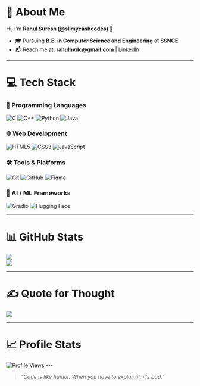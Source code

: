 # 💫 About Me  
Hi, I’m **Rahul Suresh (@slimycashcodes)** 👋  
- 🎓 Pursuing **B.E. in Computer Science and Engineering** at **SSNCE**  
- 📬 Reach me at: **[rahulhvdc@gmail.com](mailto:rahulhvdc@gmail.com)** | [LinkedIn](https://www.linkedin.com/in/rahulsuresh210)  

---

# 💻 Tech Stack  

### 🚀 Programming Languages  
![C](https://img.shields.io/badge/C-%2300599C.svg?style=for-the-badge&logo=c&logoColor=white)  ![C++](https://img.shields.io/badge/C++-%2300599C.svg?style=for-the-badge&logo=c%2B%2B&logoColor=white)  ![Python](https://img.shields.io/badge/Python-3670A0?style=for-the-badge&logo=python&logoColor=ffdd54)  ![Java](https://img.shields.io/badge/Java-%23ED8B00.svg?style=for-the-badge&logo=java&logoColor=white)  

### 🌐 Web Development  
![HTML5](https://img.shields.io/badge/HTML5-%23E34F26.svg?style=for-the-badge&logo=html5&logoColor=white)  ![CSS3](https://img.shields.io/badge/CSS3-%231572B6.svg?style=for-the-badge&logo=css3&logoColor=white)  ![JavaScript](https://img.shields.io/badge/JavaScript-%23323330.svg?style=for-the-badge&logo=javascript&logoColor=%23F7DF1E)  

### 🛠️ Tools & Platforms  
![Git](https://img.shields.io/badge/Git-%23F05033.svg?style=for-the-badge&logo=git&logoColor=white)  ![GitHub](https://img.shields.io/badge/GitHub-%23121011.svg?style=for-the-badge&logo=github&logoColor=white)  ![Figma](https://img.shields.io/badge/Figma-%23F24E1E.svg?style=for-the-badge&logo=figma&logoColor=white)  

### 🤖 AI / ML Frameworks  
![Gradio](https://img.shields.io/badge/Gradio-%23FF6F00.svg?style=for-the-badge&logo=gradio&logoColor=white) ![Hugging Face](https://img.shields.io/badge/HuggingFace-%23FFD21E.svg?style=for-the-badge&logo=huggingface&logoColor=black)  

---

# 📊 GitHub Stats  
![](https://github-readme-stats.vercel.app/api?username=slimycashcodes&theme=tokyonight&hide_border=false&include_all_commits=true&count_private=false)  
![](https://github-readme-stats.vercel.app/api/top-langs/?username=slimycashcodes&theme=tokyonight&hide_border=false&include_all_commits=true&count_private=false&layout=compact)  

---

# ✍️ Quote for Thought  
![](https://quotes-github-readme.vercel.app/api?type=horizontal&theme=dark)  

---

# 📈 Profile Stats  

<img src="https://komarev.com/ghpvc/?username=slimycashcodes&style=flat-square" alt="Profile Views" />
---

> *“Code is like humor. When you have to explain it, it’s bad.”*  
